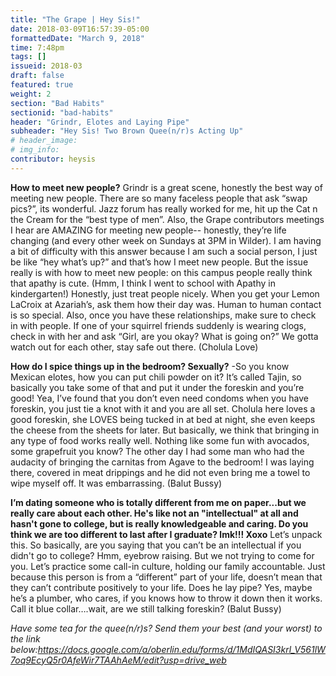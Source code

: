 ```yaml
---
title: "The Grape | Hey Sis!"
date: 2018-03-09T16:57:39-05:00
formattedDate: "March 9, 2018"
time: 7:48pm
tags: []
issueid: 2018-03
draft: false
featured: true
weight: 2
section: "Bad Habits"
sectionid: "bad-habits"
header: "Grindr, Elotes and Laying Pipe"
subheader: "Hey Sis! Two Brown Quee(n/r)s Acting Up"
# header_image:
# img_info:
contributor: heysis
---
```


**How to meet new people?**
Grindr is a great scene, honestly the best way of meeting new people. There are so many faceless people that ask “swap pics?”, its wonderful. Jazz forum has really worked for me, hit up the Cat n the Cream for the “best type of men”. Also, the Grape contributors meetings I hear are AMAZING for meeting new people-- honestly, they’re life changing (and every other week on Sundays at 3PM in Wilder). I am having a bit of difficulty with this answer because I am such a social person, I just be like “hey what’s up?” and that’s how I meet new people. But the issue really is with how to meet new people: on this campus people really think that apathy is cute. (Hmm, I think I went to school with Apathy in kindergarten!) Honestly, just treat people nicely. When you get your Lemon LaCroix at Azariah’s, ask them how their day was. Human to human contact is so special. Also, once you have these relationships, make sure to check in with people. If one of your squirrel friends suddenly is wearing clogs, check in with her and ask “Girl, are you okay? What is going on?” We gotta watch out for each other, stay safe out there. (Cholula Love)


**How do I spice things up in the bedroom? Sexually?**
-So you know Mexican elotes, how you can put chili powder on it? It’s called Tajin, so basically you take some of that and put it under the foreskin and you’re good! Yea, I’ve found that you don’t even need condoms when you have foreskin, you just tie a knot with it and you are all set. Cholula here loves a good foreskin, she LOVES being tucked in at bed at night, she even keeps the cheese from the sheets for later. But basically, we think that bringing in any type of food works really well. Nothing like some fun with avocados, some grapefruit you know? The other day I had some man who had the audacity of bringing the carnitas from Agave to the bedroom! I was laying there, covered in meat drippings and he did not even bring me a towel to wipe myself off. It was embarrassing.  (Balut Bussy)

**I’m dating someone who is totally different from me on paper...but we really care about each other. He's like not an "intellectual" at all and hasn't gone to college, but is really knowledgeable and caring. Do you think we are too different to last after I graduate? lmk!!! Xoxo**
Let’s unpack this. So basically, are you saying that you can’t be an intellectual if you didn't go to college? Hmm, eyebrow raising. But we not trying to come for you. Let’s practice some call-in culture, holding our family accountable. Just because this person is from a “different” part of your life, doesn’t mean that they can’t contribute positively to your life. Does he lay pipe? Yes, maybe he’s a plumber, who cares, if you knows how to throw it down then it works. Call it blue collar….wait, are we still talking foreskin? (Balut Bussy)

*Have some tea for the quee(n/r)s? Send them your best (and your worst) to the link below:https://docs.google.com/a/oberlin.edu/forms/d/1MdIQASI3krl_V561lW7oq9EcyQ5r0AfeWir7TAAhAeM/edit?usp=drive_web*
